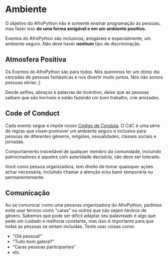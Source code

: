 # Ambiente

O objetivo do AfroPython não é somente ensinar programação às pessoas, mas fazer isso __de uma forma amigável e em um ambiente positivo.__

Eventos do AfroPython são inclusivos, amigáveis e especialmente, um ambiente seguro. Não deve haver __nenhum__ tipo de discriminação.

## Atmosfera Positiva

Os Eventos do AfroPython são para todos. Nós queremos ter um ótimo dia cercadas de pessoas fantásticas e nos divertir muito juntos. Nós não somos pessoas sérias ;)

Desde selfies, abraços e palavras de incentivo, deixe que as pessoas saibam que são incríveis e estão fazendo um bom trabalho, crie amizades.

## Code of Conduct

Cada evento segue e impõe nosso [Código de Conduta](https://github.com/AfroPython/afropython-site/wiki/C%C3%B3digo-de-Conduta). O CdC é uma série de regras que visam promover um ambiente seguro e inclusivo para pessoas de diferentes gêneros, religiões, sexualidades, classes sociais e jornadas.

Comportamento inaceitável de qualquer membro da comunidade, incluindo patrocinadores e aqueles com autoridade decisória, não deve ser tolerado.

Você como pessoa organizadora, tem direito de tomar quaisquer ações achar necessária, incluindo chamar a atenção e/ou banir temporária ou permanentemente.

## Comunicação

Ao se comunicar como uma pessoas organizadora do AfroPython, pedimos evite usar termos como "caras" ou outros que não sejam neutros de gênero. Sabemos que pode ser difícil adaptar seu palavreado é algo que pede um cuidado e melhoria constante, mas isso é importante para que todas as pessoas se sintam incluídas. Tente usar coisas como:

* "Olá pessoal!"
* "Tudo bom galera?"
* "Caras pessoas participantes"
* etc.
